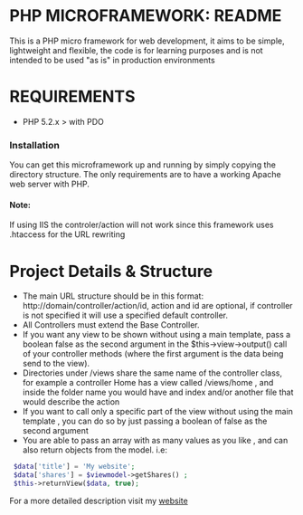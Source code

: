 # PHP MICROFRAMEWORK: README

This is a PHP micro framework for web development, it aims to be simple, lightweight and flexible, the code is for learning purposes and is not intended to be used "as is" in production environments

# REQUIREMENTS
- PHP 5.2.x > with PDO


### Installation
You can get this microframework up and running by simply copying the directory structure.
The only requirements are to have a working Apache web server with PHP.
#### Note: 
If using IIS the controler/action will not work since this framework uses .htaccess for the URL rewriting

# Project Details & Structure
- The main URL structure should be in this format: http://domain/controller/action/id, action and id are optional, if controller is not specified it will use a specified default controller.
- All Controllers must extend the Base Controller.
- If you want any view to be shown without using a main template, pass a boolean false as the second argument in the $this->view->output() call of your controller methods (where the first argument is the data being send to the view).
- Directories under /views share the same name of the controller class, for example a controller Home has a view called /views/home , and inside the folder name you would have and index and/or another file that would describe the action
- If you want to call only a specific part of the view without using the main template , you can do so by just passing a boolean of false as the second argument 
- You are able to pass an array with as many values as you like , and can also return objects from the model. i.e: 
```php
 $data['title'] = 'My website';
 $data['shares'] = $viewmodel->getShares() ;
 $this->returnView($data, true);
```



For a more detailed description visit my
[website](http://juancadima.com/creating-custom-php-mvc-framework-part-1/)

